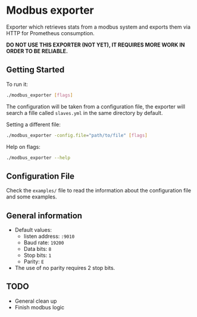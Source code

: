 # Modbus exporter
Exporter which retrieves stats from a modbus system and exports them via HTTP for Prometheus consumption.

**DO NOT USE THIS EXPORTER (NOT YET), IT REQUIRES MORE WORK IN ORDER TO BE RELIABLE.**

## Getting Started

To run it:

```bash
./modbus_exporter [flags]
```

The configuration will be taken from a configuration file, the exporter will search a fille called `slaves.yml` in the same directory by default.

Setting a different file:
```bash
./modbus_exporter -config.file="path/to/file" [flags]
```

Help on flags:

```bash
./modbus_exporter --help
```

## Configuration File

Check the `examples/` file to read the information about the configuration file and some examples.

## General information
- Default values:
    + listen address: `:9010`
    + Baud rate: `19200`
    + Data bits:  `8`
    + Stop bits: `1`
    + Parity: `E`
- The use of no parity requires 2 stop bits.

## TODO
- General clean up
- Finish modbus logic
